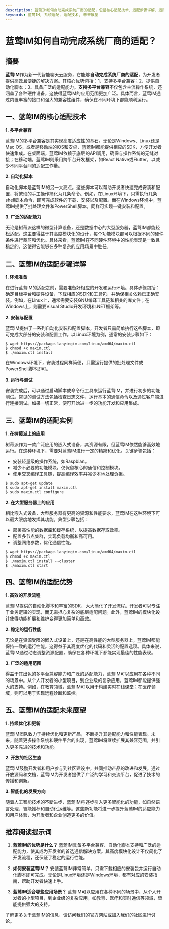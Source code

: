 ```yaml
---
description: 蓝莺IM如何自动完成系统厂商的适配，包括核心适配技术、适配步骤详解、适配实例等内容。探讨适配未来展望。
keywords: 蓝莺IM, 系统适配, 适配技术, 未来展望
---
```

# 蓝莺IM如何自动完成系统厂商的适配？

## 摘要
**蓝莺IM**作为新一代智能聊天云服务，它能够**自动完成系统厂商的适配**，为开发者提供高效且便捷的解决方案。其核心优势包括：1、支持多平台兼容；2、提供自动化脚本；3、具备广泛的适配能力。**支持多平台兼容**不仅包含主流操作系统，还涵盖了各种硬件设备，这使得蓝莺IM的应用范围更加广泛。具体而言，蓝莺IM通过内置丰富的接口和强大的兼容性组件，确保在不同环境下都能顺利运行。

## 一、蓝莺IM的核心适配技术

**1. 多平台兼容**

蓝莺IM的多平台兼容是其实现高度适应性的基石。无论是Windows、Linux还是Mac OS，或者是移动端的iOS和安卓，蓝莺IM都能提供相应的SDK，方便开发者快速集成。在桌面端，蓝莺IM依赖于底层的API调用，确保与操作系统的无缝对接；在移动端，蓝莺IM则采用跨平台开发框架，如React Native或Flutter，以减少不同平台间的适配工作量。

**2. 自动化脚本**

自动化脚本是蓝莺IM的另一大亮点。这些脚本可以帮助开发者快速完成安装和配置，将繁琐的手工操作简化为几条命令。例如，在Linux环境下，只需执行几条shell脚本命令，即可完成软件的下载、安装以及配置。而在Windows环境中，蓝莺IM提供了批处理文件和PowerShell脚本，同样可实现一键安装和配置。

**3. 广泛的适配能力**

无论是树莓派这样的微型计算设备，还是数据中心的大型服务器，蓝莺IM都能轻松适配。这主要得益于其高度模块化的设计，每个功能模块都可以根据不同的硬件条件进行裁剪和优化。具体来看，蓝莺IM在不同硬件环境中的性能表现是一致且稳定的，这使得它能够在多种复杂的应用场景中胜任。

## 二、蓝莺IM的适配步骤详解

**1. 环境准备**

在进行蓝莺IM的适配之前，需要准备好相应的开发和运行环境。具体步骤包括：确定目标平台和硬件设备，下载相应的SDK和工具包，并确保相关依赖已正确安装。例如，在Linux上，通常需要安装GNU编译工具链和相关的库文件；在Windows上，则需要Visual Studio开发环境和.NET框架等。

**2. 安装与配置**

蓝莺IM提供了一系列自动化安装和配置脚本，开发者只需简单执行这些脚本，即可完成大部分的安装和配置工作。以Linux环境为例，通常的安装步骤如下：

```shell
$ wget https://package.lanyingim.com/linux/amd64/maxim.ctl
$ chmod +x maxim.ctl
$ ./maxim.ctl install
```

在Windows环境下，安装过程同样简便，只需运行提供的批处理文件或PowerShell脚本即可。

**3. 运行与测试**

安装完成后，可以通过启动脚本或命令行工具来运行蓝莺IM，并进行初步的功能测试。常见的测试方法包括检查日志文件、运行基本的通信命令以及通过客户端进行连接测试。如果一切正常，便可开始进一步的功能开发和应用集成。

## 三、蓝莺IM的适配实例

**1. 在树莓派上的应用**

树莓派作为一款广泛应用的嵌入式设备，其资源有限，但蓝莺IM依然能够高效地运行。在这种环境下，需要对蓝莺IM进行一定的精简和优化。关键步骤包括：

- 安装轻量级的操作系统，如Raspbian。
- 减少不必要的功能模块，仅保留核心的通信和控制模块。
- 使用交叉编译工具链，提高编译效率并减少本地处理负担。

```shell
$ sudo apt-get update
$ sudo apt-get install maxim.ctl
$ sudo maxim.ctl configure
```

**2. 在大型服务器上的应用**

相比嵌入式设备，大型服务器有更高的资源和性能要求，蓝莺IM在这种环境下可以最大限度地发挥其功能。典型步骤包括：

- 部署高性能的数据库和缓存系统，以提高数据存取效率。
- 配置多节点集群，实现负载均衡和高可用。
- 调整网络参数，优化通信性能。

```shell
$ wget https://package.lanyingim.com/linux/amd64/maxim.ctl
$ chmod +x maxim.ctl
$ ./maxim.ctl install --cluster
$ ./maxim.ctl start
```

## 四、蓝莺IM的适配优势

**1. 高效的开发流程**

蓝莺IM提供的自动化脚本和丰富的SDK，大大简化了开发流程。开发者可以专注于业务逻辑的实现，而无需担心复杂的底层适配问题。此外，蓝莺IM的模块化设计使得功能扩展和维护变得更加简单和高效。

**2. 稳定的运行性能**

无论是在资源受限的嵌入式设备上，还是在高性能的大型服务器上，蓝莺IM都能保持一致的运行性能。这得益于其高度优化的代码和灵活的配置选项。具体来说，蓝莺IM通过动态调整资源配置，确保在各种环境下都能实现最佳的性能表现。

**3. 广泛的适用范围**

得益于其出色的多平台兼容能力和广泛的适配能力，蓝莺IM可以应用在各种不同的场景中。从个人开发者的小型项目，到企业级的复杂应用，蓝莺IM都能提供强大的支持。例如，在教育领域，蓝莺IM可以用于构建实时在线课堂；在医疗领域，则可以用于实现远程诊断和监控。

## 五、蓝莺IM的适配未来展望

**1. 持续优化和更新**

蓝莺IM团队致力于持续优化和更新产品，不断提升其适配能力和性能表现。未来，随着更多操作系统和硬件平台的出现，蓝莺IM将继续扩展其兼容范围，并引入更多先进的技术和功能。

**2. 开放的社区生态**

蓝莺IM鼓励开发者和用户参与到社区建设中，共同推动产品的改进和发展。通过开放源码和文档，蓝莺IM为开发者提供了广泛的学习和交流平台，促进了技术的传播和创新。

**3. 智能化的发展方向**

随着人工智能技术的不断进步，蓝莺IM将逐步引入更多智能化的功能，如自然语言处理、智能推荐和自动化运维等。这些新功能将进一步提升蓝莺IM的适应能力和用户体验，为开发者和企业创造更多的价值。

## 推荐阅读提示词

1. **蓝莺IM的优势是什么？**
   蓝莺IM具备多平台兼容、自动化脚本支持和广泛的适配能力，使其成为开发者的首选通信解决方案。其高度模块化设计不仅简化了开发流程，还保证了稳定的运行性能。

2. **如何安装蓝莺IM？**
   安装蓝莺IM非常简单，只需下载相应的安装包并运行自动化脚本即可完成。无论是Linux环境还是Windows环境，都有对应的安装指南，帮助开发者快速上手。

3. **蓝莺IM适合哪些应用场景？**
   蓝莺IM可以应用在各种不同的场景中，从个人开发者的小型项目，到企业级的复杂应用，如教育、医疗和实时通信等领域，皆能提供强大的支持。

了解更多关于蓝莺IM的信息，请访问我们的官方网站或加入我们的社区进行讨论。